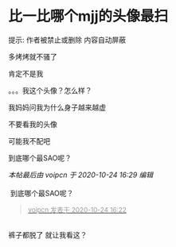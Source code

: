 # 比一比哪个mjj的头像最扫


提示: 作者被禁止或删除 内容自动屏蔽

多烤烤就不骚了<img id="aimg_a0kWW" onclick="zoom(this, this.src, 0, 0, 0)" class="zoom" src="https://cdn.jsdelivr.net/gh/hishis/forum-master/public/images/patch.gif" onmouseover="img_onmouseoverfunc(this)" onload="thumbImg(this)" border="0" alt="" />

肯定不是我<img src="static/image/smiley/yct/017.gif" smilieid="40" border="0" alt="" /><img id="aimg_EL3T3" onclick="zoom(this, this.src, 0, 0, 0)" class="zoom" src="https://cdn.jsdelivr.net/gh/hishis/forum-master/public/images/patch.gif" onmouseover="img_onmouseoverfunc(this)" onload="thumbImg(this)" border="0" alt="" />

。。。我这个头像？怎么样？<img src="static/image/smiley/yct/013.gif" smilieid="43" border="0" alt="" />

我妈妈问我为什么身子越来越虚

不要看我的头像

可能我不配吧

到底哪个最SAO呢？

<i class="pstatus"> 本帖最后由 voipcn 于 2020-10-24 16:29 编辑 </i><br />
<br />
<img src="static/image/smiley/yct/017.gif" smilieid="40" border="0" alt="" /> 到底哪个最SAO呢？

<div class="quote"><blockquote><font size="2"><a href="https://www.hostloc.com/forum.php?mod=redirect&amp;goto=findpost&amp;pid=9346366&amp;ptid=756058" target="_blank"><font color="#999999">voipcn 发表于 2020-10-24 16:22</font></a></font></blockquote></div><br />
裤子都脱了 就让我看这？<img src="static/image/smiley/default/lol.gif" smilieid="12" border="0" alt="" />
